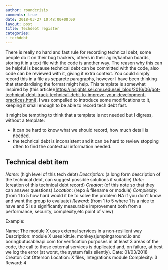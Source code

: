 ```yaml
---
author: roundcrisis
comments: true
date: 2018-03-27 10:48:00+00:00
layout: post
title: Techdebt register
categories:
- techdebt
---
```


There is really no hard and fast rule for recording technical debt, some people do it on their bug trackers, others in their agile/kanban boards, storing it in a text file with the code is another way. The reason why this can be helpful is because technical debt can be committed with the code, also code can be reviewed with it, giving it extra context.
You could simply record this in a file as separete paragraphs, however I have been thinking that standardising the format might help. This template is somewhat inspired by (this article)(https://insights.sei.cmu.edu/sei_blog/2016/06/got-technical-debt-track-technical-debt-to-improve-your-development-practices.html), I was compelled to introduce some  modifications to it, keeping it small enough to be able to record tech debt fast. 

It might be tempting to think that a template is not needed but I digress, without a template:

* it can be hard to know what we should record, how much detail is needed. 
* the technical debt is inconsistent and it can be hard to review stopping often to find the contextual information needed.

## Technical debt item 

*Name*: (high level of this tech debt)
*Description*: (a long form description of the technical debt, can suggest possible solutions if suitable)
*Date*: (creation of this technical debt record)
*Creator*:  (of this note so that they can answer questions)
*Location*: (repo & filename or module)
*Complexity*: (from 1 to 5 how hard would it be to solve the problem NA if you don't know and want the group to evaluate)
*Reward*: (from 1 to 5 where 1 is a nice to have and 5 is a significantly measurable improvement both from a performance, security, complexity,etc point of view)


Example:

Name: The module X uses external services in a non-resilient way
Description: module X uses kitt.ie, monkeysjumpingaround.io and boringbutusableapi.com  for verification purposes in at least 3 areas of the code, the call to these external services is duplicated and, on failure, at best we log the error (at worst, the system fails silently). 
Date: 01/03/2018
Creator: Cat Otterson
Location: X files, Integrations module
Complexity: 3
Reward: 4


